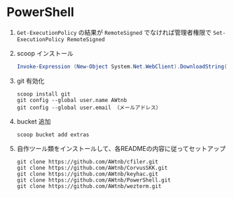 # PowerShell


1. `Get-ExecutionPolicy` の結果が `RemoteSigned` でなければ管理者権限で `Set-ExecutionPolicy RemoteSigned`
1. scoop インストール

    ```PowerShell
    Invoke-Expression (New-Object System.Net.WebClient).DownloadString('https://get.scoop.sh')
    ```

1. git 有効化

    ```
    scoop install git
    git config --global user.name AWtnb
    git config --global user.email （メールアドレス）
    ```

1. bucket 追加

    ```
    scoop bucket add extras
    ```

1. 自作ツール類をインストールして、各READMEの内容に従ってセットアップ

    ```
    git clone https://github.com/AWtnb/cfiler.git
    git clone https://github.com/AWtnb/CorvusSKK.git
    git clone https://github.com/AWtnb/keyhac.git
    git clone https://github.com/AWtnb/PowerShell.git
    git clone https://github.com/AWtnb/wezterm.git
    ```